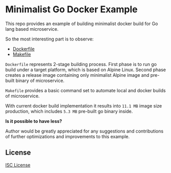 # Minimalist Go Docker Example

This repo provides an example of building minimalist docker build for Go lang
based microservice.

So the most interesting part is to observe:

 - [Dockerfile](https://github.com/Mikhus/go-docker/blob/master/Dockerfile)
 - [Makefile](https://github.com/Mikhus/go-docker/blob/master/Makefile)

`Dockerfile` represents 2-stage building process. First phase is to run
go build under a target platform, which is based on Alpine Linux. Second
phase creates a release image containing only minimalist Alpine image and
pre-built binary of microservice.

`Makefile` provides a basic command set to automate local and docker builds
of microservice.

With current docker build implementation it results into `11.1 MB` image
size production, which includes `5.3 MB` pre-built go binary inside.

**Is it possible to have less?**

Author would be greatly appreciated for any suggestions and contributions
of further optimizations and improvements to this example. 

## License

[ISC License](https://github.com/Mikhus/go-docker/blob/master/LICENSE)
